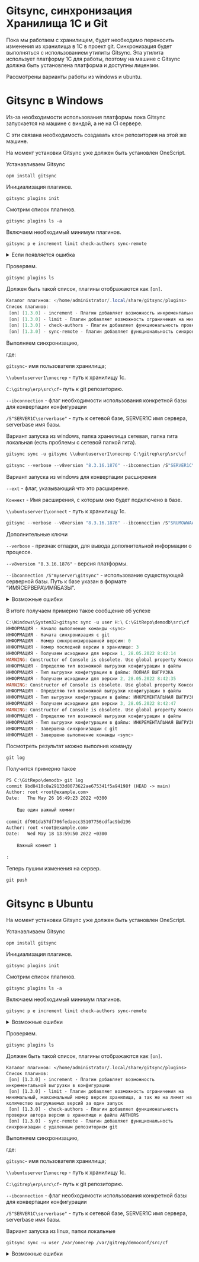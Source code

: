 # Gitsync, синхронизация Хранилища 1С и Git

Пока мы работаем с хранилищем, будет необходимо переносить изменения из хранилища в 1С в проект git.
Синхронизация будет выполняться с использованием утилиты Gitsync. 
Эта утилита использует платформу 1С для работы, поэтому на машине с Gitsync должна быть установлена платформа и доступны лицензии.

Рассмотрены варианты работы из windows и ubuntu.

# Gitsync в Windows

Из-за необходимости использования платформы пока Gitsync запускается на машине с виндой, а не на CI сервере.

С эти связана необходимость создавать клон репозитория на  этой же машине.

На момент установки Gitsync уже должен быть установлен OneScript.

Устанавливаем Gitsync
```
opm install gitsync
```

Инициализация плагинов.
```
gitsync plugins init
```

Смотрим список плагинов.
```
gitsync plugins ls -a
```

Включаем необходимый минимум плагинов.
```
gitsync p e increment limit check-authors sync-remote
```

<details>
<summary>Если появляется ошибка</summary>

Если появляется ошибка
```powershell
КРИТИЧНАЯОШИБКА - {Модуль /home/administrator/.local/share/ovm/stable/lib/gitsync/src/core/Классы/internal/files/Модули/РаботаСФайлами.os / Ошибка в строке: 28 / Внешнее исключение (System.TypeInitializationException): The type initializer for 'Newtonsoft.Json.JsonWriter' threw an exception.}
```
![Alt text](images/Gitlab-gitsync-mono-error.png)

Значит не установлен mono.

Процесс установки описан на сайте проекта - [Download - Stable | Mono (mono-project.com)](https://www.mono-project.com/download/stable/#download-lin)

---

</details>

Проверяем.
```
gitsync plugins ls
```

Должен быть такой список, плагины отображаются как `[on]`.

```powershell
Каталог плагинов: </home/administrator/.local/share/gitsync/plugins>
Список плагинов:
 [on] [1.3.0] - increment - Плагин добавляет возможность инкрементальной выгрузки в конфигурации
 [on] [1.3.0] - limit - Плагин добавляет возможность ограничения на минимальный, максимальный номер версии хранилища, а так же на лимит на количество выгружаемых версий за один запуск
 [on] [1.3.0] - check-authors - Плагин добавляет функциональность проверки автора версии в хранилище и файла AUTHORS
 [on] [1.3.0] - sync-remote - Плагин добавляет функциональность синхронизации с удаленным репозиторием git
 ```
Выполняем синхронизацию,

где:

`gitsync`- имя пользователя хранилища;

`\\ubuntuserver1\onecrep` - путь к хранилищу 1с.

`C:\gitrep\erp\src\cf`- путь к git репозиторию.

`--ibconnection` - флаг необходимости использования конкретной базы для конвертации конфигурации

`/S"SERVER1C\serverbase"` - путь к сетевой базе, SERVER1C имя сервера, serverbase имя базы.

Вариант запуска из windows, папка хранилища сетевая, папка гита локальная (есть проблемы с сетевой папкой гита).

```powershell
gitsync sync -u gitsync \\ubuntuserver1\onecrep C:\gitrep\erp\src\cf
```
```powershell
gitsync --verbose --v8version "8.3.16.1876" --ibconnection /S"SERVER1C\serverbase" sync -u gitsync \\ubuntuserver1\onecrep C:\gitrep\erp\src\cf
```

Вариант запуска из windows для конвертации расширения

`--ext` - флаг, указывающий что это расширение.

`Коннект` -  Имя расширения, с которым оно будет подключено в базе.

`\\ubuntuserver1\connect` - путь к хранилищу 1с.

```powershell
gitsync --verbose --v8version "8.3.16.1876" --ibconnection /S"SRUMOWWAA001\gitsync" sync -u gitsync --ext Коннект \\ubuntuserver1\connect C:\gitrep\erp\src\cfe\connect
```

Дополнительные ключи

`--verbose` - признак отладки, для вывода дополнительной информации о процессе.

`--v8version "8.3.16.1876"` - версия платформы.

`--ibconnection /S"myserver\gitsync"` - использование существующей серверной базы. Путь к базе указан в формате “ИМЯСЕРВЕРА\ИМЯБАЗЫ”.

<details>
<summary>Возможные ошибки</summary>

Неправильный синтаксис `VERSION` и `AUTHORS`
```powershell
КРИТИЧНАЯОШИБКА - {Модуль /home/administrator/.local/share/ovm/stable/lib/gitsync/src/core/Классы/МенеджерСинхронизации.os / Ошибка в строке: 1442 / Внешнее исключение (System.Xml.        XmlException): Syntax for an XML declaration is invalid. Line 1, position 31.}
```

Возможно не установлена платформа
```
КРИТИЧНАЯОШИБКА - {Модуль /home/administrator/.local/share/ovm/stable/lib/gitsync/oscript_modules/v8runner/src/v8runner.os / Ошибка в строке: 1903 / Не задан путь к платформе 1С}
```

При запуске из винды возможно неправильно определяется путь. Необходимо замапить сетевой путь как диски. Кроме того, эти диски должны быть доступны в командной строке (cmd), для этого возможно потребуется изменение реестра.
```
CMD.EXE was started with the above path as the current directory.
```
---

</details>

В итоге получаем примерно такое сообщение об успехе

```powershell
C:\Windows\System32>gitsync sync -u user H:\ C:\GitRepo\demodb\src\cf
ИНФОРМАЦИЯ - Начало выполнение команды <sync>
ИНФОРМАЦИЯ - Начата синхронизация с git
ИНФОРМАЦИЯ - Номер синхронизированной версии: 0
ИНФОРМАЦИЯ - Номер последней версии в хранилище: 3
ИНФОРМАЦИЯ - Получаем исходники для версии 1, 28.05.2022 8:42:14
WARNING: Constructor of Console is obsolete. Use global property Консоль/Console
ИНФОРМАЦИЯ - Определяю тип возможной выгрузки конфигурации в файлы
ИНФОРМАЦИЯ - Тип выгрузки конфигурации в файлы: ПОЛНАЯ ВЫГРУЗКА
ИНФОРМАЦИЯ - Получаем исходники для версии 2, 28.05.2022 8:42:35
WARNING: Constructor of Console is obsolete. Use global property Консоль/Console
ИНФОРМАЦИЯ - Определяю тип возможной выгрузки конфигурации в файлы
ИНФОРМАЦИЯ - Тип выгрузки конфигурации в файлы: ИНКРЕМЕНТАЛЬНАЯ ВЫГРУЗКА
ИНФОРМАЦИЯ - Получаем исходники для версии 3, 28.05.2022 8:42:47
WARNING: Constructor of Console is obsolete. Use global property Консоль/Console
ИНФОРМАЦИЯ - Определяю тип возможной выгрузки конфигурации в файлы
ИНФОРМАЦИЯ - Тип выгрузки конфигурации в файлы: ИНКРЕМЕНТАЛЬНАЯ ВЫГРУЗКА
ИНФОРМАЦИЯ - Завершена синхронизации с git
ИНФОРМАЦИЯ - Завершено выполнение команды <sync>
```

Посмотреть результат можно выполнив команду
```
git log
```

Получится примерно такое
```
PS C:\GitRepo\demodb> git log
commit 9bd8410c8a29133d8073622ae675341f5a94198f (HEAD -> main)
Author: root <root@example.com>
Date:   Thu May 26 16:49:23 2022 +0300

    Еще один важный коммит

commit df901da57df706fedaecc35107756cdfac9bd196
Author: root <root@example.com>
Date:   Wed May 18 13:59:50 2022 +0300

    Важный коммит 1

:
```

Теперь пушим изменения на сервер.
```
git push
```

# Gitsync в Ubuntu

На момент установки Gitsync уже должен быть установлен OneScript.

Устанавливаем Gitsync
```
opm install gitsync
```

Инициализация плагинов.
```
gitsync plugins init
```

Смотрим список плагинов.
```
gitsync plugins ls -a
```

Включаем необходимый минимум плагинов.
```
gitsync p e increment limit check-authors sync-remote
```

<details>
<summary>Возможные ошибки</summary>

Если появляется ошибка 
```powershell
КРИТИЧНАЯОШИБКА - {Модуль /home/administrator/.local/share/ovm/stable/lib/gitsync/src/core/Классы/internal/files/Модули/РаботаСФайлами.os / Ошибка в строке: 28 / Внешнее исключение (System.TypeInitializationException): The type initializer for 'Newtonsoft.Json.JsonWriter' threw an exception.}
```
![Alt text](images/Gitlab-gitsync-mono-error.png)
Значит не установлен mono.

Процесс установки описан на сайте проекта - [Download - Stable | Mono (mono-project.com)](https://www.mono-project.com/download/stable/#download-lin)
---
</details>

Проверяем.
```
gitsync plugins ls
```

Должен быть такой список, плагины отображаются как `[on]`.
```
Каталог плагинов: </home/administrator/.local/share/gitsync/plugins>
Список плагинов:
 [on] [1.3.0] - increment - Плагин добавляет возможность инкрементальной выгрузки в конфигурации
 [on] [1.3.0] - limit - Плагин добавляет возможность ограничения на минимальный, максимальный номер версии хранилища, а так же на лимит на количество выгружаемых версий за один запуск
 [on] [1.3.0] - check-authors - Плагин добавляет функциональность проверки автора версии в хранилище и файла AUTHORS
 [on] [1.3.0] - sync-remote - Плагин добавляет функциональность синхронизации с удаленным репозиторием git
 ```

Выполняем синхронизацию,

где:

`gitsync`- имя пользователя хранилища;

`\\ubuntuserver1\onecrep` - путь к хранилищу 1с.

`C:\gitrep\erp\src\cf`- путь к git репозиторию.

`--ibconnection` - флаг необходимости использования конкретной базы для конвертации конфигурации

`/S"SERVER1C\serverbase"` - путь к сетевой базе, SERVER1C имя сервера, serverbase имя базы.

Вариант запуска из linux, папки локальные
```
gitsync sync -u user /var/onecrep /var/gitrep/democonf/src/cf
```
<details>
<summary>Возможные ошибки</summary>

Неправильный синтаксис `VERSION` и `AUTHORS`
```powershell
КРИТИЧНАЯОШИБКА - {Модуль /home/administrator/.local/share/ovm/stable/lib/gitsync/src/core/Классы/МенеджерСинхронизации.os / Ошибка в строке: 1442 / Внешнее исключение (System.Xml.        XmlException): Syntax for an XML declaration is invalid. Line 1, position 31.}
```

Возможно не установлена платформа
```powershell
КРИТИЧНАЯОШИБКА - {Модуль /home/administrator/.local/share/ovm/stable/lib/gitsync/oscript_modules/v8runner/src/v8runner.os / Ошибка в строке: 1903 / Не задан путь к платформе 1С}
```
---

</details>